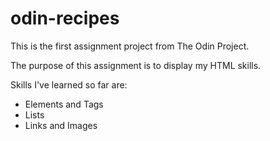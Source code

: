 # odin-recipes
This is the first assignment project from The Odin Project.

The purpose of this assignment is to display my HTML skills.

Skills I've learned so far are:

- Elements and Tags
- Lists
- Links and Images
